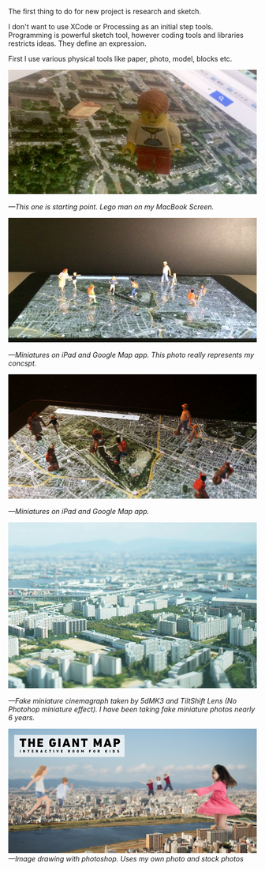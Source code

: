 The first thing to do for new project is research and sketch.

I don't want to use XCode or Processing as an initial step tools.
Programming is powerful sketch tool, however coding tools and libraries restricts ideas. They define an expression. 

First I use various physical tools like paper, photo, model, blocks etc.


![Original Idea Source](../project_images/sketches/sketch_005_mac_and_lego.jpg?raw=true "Example Image")

*—This one is starting point. Lego man on my MacBook Screen.*


![Original Idea Source](../project_images/sketches/sketch_006_ipad_and_miniature2.jpg?raw=true "Example Image")

*—Miniatures on iPad and Google Map app. This photo really represents my concspt.*


![Original Idea Source](../project_images/sketches/sketch_006_ipad_and_miniature.jpg?raw=true "Example Image")

*—Miniatures on iPad and Google Map app.*



![Original Idea Source](../project_images/sketches/sketch_002_tilt_shift.gif?raw=true "Example Image")

*—Fake miniature cinemagraph taken by 5dMK3 and TiltShift Lens (No Photohop miniature effect). I have been taking fake miniature photos nearly 6 years.*


![Original Idea Source](../project_images/sketches/sketch_008.jpg?raw=true "Example Image")
*—Image drawing with photoshop. Uses my own photo and stock photos*



